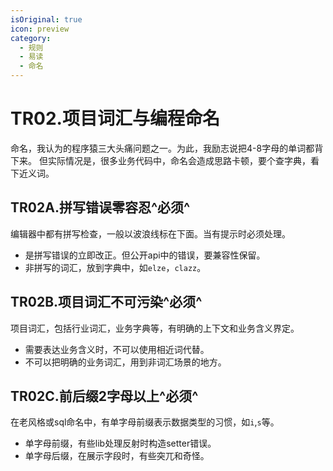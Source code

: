 ```yaml
---
isOriginal: true
icon: preview
category:
  - 规则
  - 易读
  - 命名
---
```


# TR02.项目词汇与编程命名

命名，我认为的程序猿三大头痛问题之一。为此，我励志说把4-8字母的单词都背下来。
但实际情况是，很多业务代码中，命名会造成思路卡顿，要个查字典，看下近义词。

## TR02A.拼写错误零容忍^必须^

编辑器中都有拼写检查，一般以波浪线标在下面。当有提示时必须处理。

* 是拼写错误的立即改正。但公开api中的错误，要兼容性保留。
* 非拼写的词汇，放到字典中，如`elze`，`clazz`。

## TR02B.项目词汇不可污染^必须^

项目词汇，包括行业词汇，业务字典等，有明确的上下文和业务含义界定。

* 需要表达业务含义时，不可以使用相近词代替。
* 不可以把明确的业务词汇，用到非词汇场景的地方。

## TR02C.前后缀2字母以上^必须^

在老风格或sql命名中，有单字母前缀表示数据类型的习惯，如`i`,`s`等。

* 单字母前缀，有些lib处理反射时构造setter错误。
* 单字母后缀，在展示字段时，有些突兀和奇怪。

